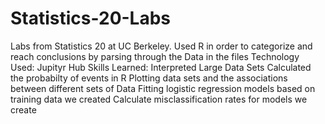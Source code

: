 # Statistics-20-Labs
Labs from Statistics 20 at UC Berkeley. Used R in order to categorize and reach conclusions by parsing through the Data in the files
Technology Used: 
  Jupityr Hub 
Skills Learned:
  Interpreted Large Data Sets
  Calculated the probabilty of events in R
  Plotting data sets and the associations between different sets of Data
  Fitting logistic regression models based on training data we created
  Calculate misclassification rates for models we create
  
